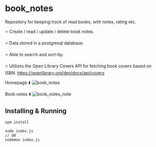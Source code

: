 # book_notes
Repository for keeping track of read books, with notes, rating etc.

⭐ Create / read / update / delete book notes.

⭐ Data stored in a postgresql database.

⭐ Able to search and sort-by.

⭐ Utilizes the Open Library Covers API for fetching book covers based on ISBN. https://openlibrary.org/dev/docs/api/covers 

Homepage ⬇️
![book_notes](https://github.com/nielsenchristoffer93/book_notes/assets/6544118/5571aab6-7a6b-4e29-a5bc-0a9eeffd8ba1)

Book notes ⬇️
![book_notes_note](https://github.com/nielsenchristoffer93/book_notes/assets/6544118/3f130fce-bb4e-4cd4-9025-6381064a069f)

## Installing & Running
```bash
npm install

node index.js
// OR
nodemon index.js
```
